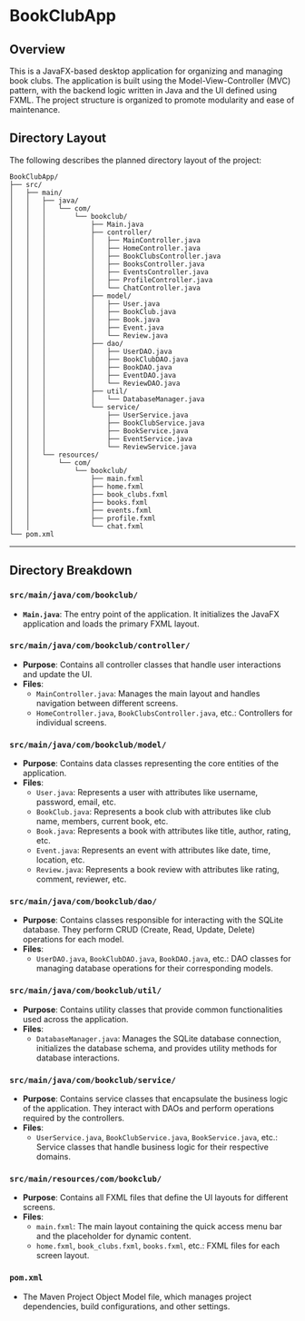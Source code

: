 # BookClubApp

## Overview
This is a JavaFX-based desktop application for organizing and managing book clubs. The application is built using the Model-View-Controller (MVC) pattern, with the backend logic written in Java and the UI defined using FXML. The project structure is organized to promote modularity and ease of maintenance.

## Directory Layout

The following describes the planned directory layout of the project:

```plaintext
BookClubApp/
├── src/
│   ├── main/
│   │   ├── java/
│   │   │   └── com/
│   │   │       └── bookclub/
│   │   │           ├── Main.java
│   │   │           ├── controller/
│   │   │           │   ├── MainController.java
│   │   │           │   ├── HomeController.java
│   │   │           │   ├── BookClubsController.java
│   │   │           │   ├── BooksController.java
│   │   │           │   ├── EventsController.java
│   │   │           │   ├── ProfileController.java
│   │   │           │   └── ChatController.java
│   │   │           ├── model/
│   │   │           │   ├── User.java
│   │   │           │   ├── BookClub.java
│   │   │           │   ├── Book.java
│   │   │           │   ├── Event.java
│   │   │           │   └── Review.java
│   │   │           ├── dao/
│   │   │           │   ├── UserDAO.java
│   │   │           │   ├── BookClubDAO.java
│   │   │           │   ├── BookDAO.java
│   │   │           │   ├── EventDAO.java
│   │   │           │   └── ReviewDAO.java
│   │   │           ├── util/
│   │   │           │   └── DatabaseManager.java
│   │   │           └── service/
│   │   │               ├── UserService.java
│   │   │               ├── BookClubService.java
│   │   │               ├── BookService.java
│   │   │               ├── EventService.java
│   │   │               └── ReviewService.java
│   │   └── resources/
│   │       └── com/
│   │           └── bookclub/
│   │               ├── main.fxml
│   │               ├── home.fxml
│   │               ├── book_clubs.fxml
│   │               ├── books.fxml
│   │               ├── events.fxml
│   │               ├── profile.fxml
│   │               └── chat.fxml
└── pom.xml
```
------------------------------------------
## Directory Breakdown

### `src/main/java/com/bookclub/`
- **`Main.java`**: The entry point of the application. It initializes the JavaFX application and loads the primary FXML layout.

### `src/main/java/com/bookclub/controller/`
- **Purpose**: Contains all controller classes that handle user interactions and update the UI.
- **Files**:
  - `MainController.java`: Manages the main layout and handles navigation between different screens.
  - `HomeController.java`, `BookClubsController.java`, etc.: Controllers for individual screens.

### `src/main/java/com/bookclub/model/`
- **Purpose**: Contains data classes representing the core entities of the application.
- **Files**:
  - `User.java`: Represents a user with attributes like username, password, email, etc.
  - `BookClub.java`: Represents a book club with attributes like club name, members, current book, etc.
  - `Book.java`: Represents a book with attributes like title, author, rating, etc.
  - `Event.java`: Represents an event with attributes like date, time, location, etc.
  - `Review.java`: Represents a book review with attributes like rating, comment, reviewer, etc.

### `src/main/java/com/bookclub/dao/`
- **Purpose**: Contains classes responsible for interacting with the SQLite database. They perform CRUD (Create, Read, Update, Delete) operations for each model.
- **Files**:
  - `UserDAO.java`, `BookClubDAO.java`, `BookDAO.java`, etc.: DAO classes for managing database operations for their corresponding models.

### `src/main/java/com/bookclub/util/`
- **Purpose**: Contains utility classes that provide common functionalities used across the application.
- **Files**:
  - `DatabaseManager.java`: Manages the SQLite database connection, initializes the database schema, and provides utility methods for database interactions.

### `src/main/java/com/bookclub/service/`
- **Purpose**: Contains service classes that encapsulate the business logic of the application. They interact with DAOs and perform operations required by the controllers.
- **Files**:
  - `UserService.java`, `BookClubService.java`, `BookService.java`, etc.: Service classes that handle business logic for their respective domains.

### `src/main/resources/com/bookclub/`
- **Purpose**: Contains all FXML files that define the UI layouts for different screens.
- **Files**:
  - `main.fxml`: The main layout containing the quick access menu bar and the placeholder for dynamic content.
  - `home.fxml`, `book_clubs.fxml`, `books.fxml`, etc.: FXML files for each screen layout.

### `pom.xml`
- The Maven Project Object Model file, which manages project dependencies, build configurations, and other settings.
